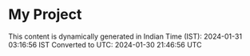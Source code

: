 # My Project

This content is dynamically generated in Indian Time (IST): 2024-01-31 03:16:56 IST
Converted to UTC: 2024-01-30 21:46:56 UTC
